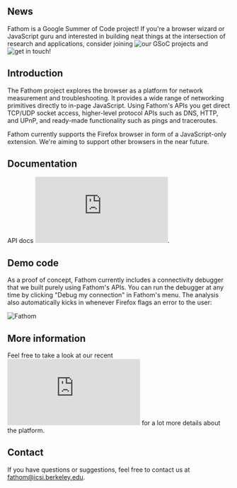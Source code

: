## News
Fathom is a Google Summer of Code project! If you're a browser wizard or JavaScript guru and interested in building neat things at the intersection of research and applications, consider joining ![our GSoC projects](http://measurementlab.net/gsoc_2013) and ![get in touch](mailto:fathom@icsi.berkeley.edu)!

## Introduction
The Fathom project explores the browser as a platform for network measurement and troubleshooting. It provides a wide range of networking primitives directly to in-page JavaScript. Using Fathom's APIs you get direct TCP/UDP socket access, higher-level protocol APIs such as DNS, HTTP, and UPnP, and ready-made functionality such as pings and traceroutes.

Fathom currently supports the Firefox browser in form of a JavaScript-only extension. We're aiming to support other browsers in the near future.

## Documentation
API docs ![are available](http://fathom.icsi.berkeley.edu/docs/index.html).

## Demo code
As a proof of concept, Fathom currently includes a connectivity debugger that we built purely using Fathom's APIs. You can run the debugger at any time by clicking "Debug my connection" in Fathom's menu. The analysis also automatically kicks in whenever Firefox flags an error to the user:

![Fathom](http://icir.org/christian/proj/fathom/fathom.png)

## More information
Feel free to take a look at our recent ![IMC paper on Fathom](http://www.icir.org/christian/publications/2012-imc-fathom.pdf) for a lot more details about the platform.

## Contact
If you have questions or suggestions, feel free to contact us at fathom@icsi.berkeley.edu.
